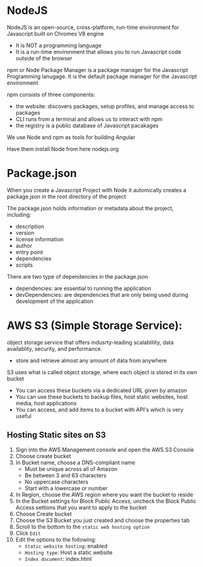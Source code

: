 # NodeJS

NodeJS is an open-source, cross-platform, run-time environment for Javascript built on Chromes V8 engine

-   It is NOT a programming language
-   It is a run-time environment that allows you to run Javascript code outside of the browser

npm or Node Package Manager is a package manager for the Javascript Programming lanugage. It is the default package manager for the Javascript environment

npm consists of three components:

-   the website: discovers packages, setup profiles, and manage access to packages
-   CLI runs from a terminal and allows us to interact with npm
-   the registry is a public database of Javascript pacakages

We use Node and npm as tools for building Angular

Have them install Node from here nodejs.org

# Package.json

When you create a Javascript Project with Node it automically creates a package.json in the root directory of the project

The package.json holds information or metadata about the project, including:

-   description
-   version
-   license information
-   author
-   entry point
-   dependencies
-   scripts

There are two type of dependencies in the package.json

-   dependencies: are essential to running the application
-   devDependencies: are dependencies that are only being used during development of the application

# AWS S3 (Simple Storage Service):
object storage service that offers indusrty-leading scalablility, data availablity, security, and performance.
- store and retrieve almost any amount of data from anywhere

S3 uses what is called object storage, where each object is stored in its own bucket
- You can access these buckets via a dedicated URL given by amazon
- You can use these buckets to backup files, host static websites, host media, host applications
- You can access, and add items to a bucket with API's which is very useful

## Hosting Static sites on S3

1. Sign into the AWS Management console and open the AWS S3 Console
2. Choose create bucket
3. In Bucket name, choose a DNS-compliant name
    - Must be unique across all of Amazon
    - Be between 3 and 63 characters
    - No uppercase characters
    - Start with a lowercase or number
4. In Region, choose the AWS region where you want the bucket to reside
5. In the Bucket settings for Block Public Access, uncheck the Block Public Access settions that you want to apply to the bucket
6. Choose Create bucket
7. Choose the S3 Bucket you just created and choose the properties tab
8. Scroll to the bottom to the `static web hosting option`
9. Click `Edit`
10. Edit the options to the following:
    - `Static website hosting`: enabled
    - `Hosting type`: Host a static website
    - `Index document`: index.html